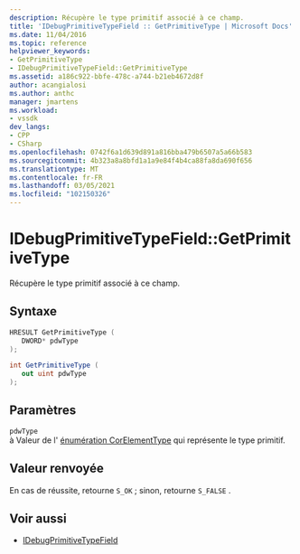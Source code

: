 ```yaml
---
description: Récupère le type primitif associé à ce champ.
title: 'IDebugPrimitiveTypeField :: GetPrimitiveType | Microsoft Docs'
ms.date: 11/04/2016
ms.topic: reference
helpviewer_keywords:
- GetPrimitiveType
- IDebugPrimitiveTypeField::GetPrimitiveType
ms.assetid: a186c922-bbfe-478c-a744-b21eb4672d8f
author: acangialosi
ms.author: anthc
manager: jmartens
ms.workload:
- vssdk
dev_langs:
- CPP
- CSharp
ms.openlocfilehash: 0742f6a1d639d891a816bba479b6507a5a66b583
ms.sourcegitcommit: 4b323a8a8bfd1a1a9e84f4b4ca88fa8da690f656
ms.translationtype: MT
ms.contentlocale: fr-FR
ms.lasthandoff: 03/05/2021
ms.locfileid: "102150326"
---
```

# <a name="idebugprimitivetypefieldgetprimitivetype"></a>IDebugPrimitiveTypeField::GetPrimitiveType
Récupère le type primitif associé à ce champ.

## <a name="syntax"></a>Syntaxe

```cpp
HRESULT GetPrimitiveType (
   DWORD* pdwType
);
```

```csharp
int GetPrimitiveType (
   out uint pdwType
);
```

## <a name="parameters"></a>Paramètres
`pdwType`\
à Valeur de l' [énumération CorElementType](/dotnet/framework/unmanaged-api/metadata/corelementtype-enumeration) qui représente le type primitif.

## <a name="return-value"></a>Valeur renvoyée
 En cas de réussite, retourne `S_OK` ; sinon, retourne `S_FALSE` .

## <a name="see-also"></a>Voir aussi
- [IDebugPrimitiveTypeField](../../../extensibility/debugger/reference/idebugprimitivetypefield.md)
